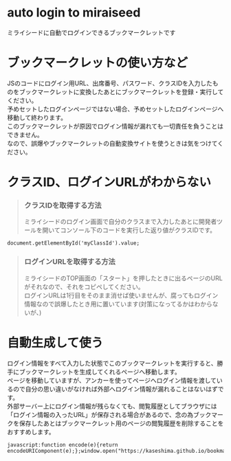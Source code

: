 # auto login to miraiseed
ミライシードに自動でログインできるブックマークレットです
# ブックマークレットの使い方など
JSのコードにログイン用URL、出席番号、パスワード、クラスIDを入力したものをブックマークレットに変換したあとにブックマークレットを登録・実行してください。
<br>
予めセットしたログインページではない場合、予めセットしたログインページへ移動して終わります。
<br>
このブックマークレットが原因でログイン情報が漏れても一切責任を負うことはできません。
<br>
なので、誤爆やブックマークレットの自動変換サイトを使うときは気をつけてください。
# クラスID、ログインURLがわからない
> ### クラスIDを取得する方法
> ミライシードのログイン画面で自分のクラスまで入力したあとに開発者ツールを開いてコンソール下のコードを実行した返り値がクラスIDです。
 ```
 document.getElementById('myClassId').value;
 ```
> ### ログインURLを取得する方法
> ミライシードのTOP画面の「スタート」を押したときに出るページのURLがそれなので、それをコピペしてください。
> <br>ログインURLは1行目をそのまま消せば使いませんが、腐ってもログイン情報なので誤爆したとき用に置いています(対策になってるかはわからないが、)

# 自動生成して使う
ログイン情報をすべて入力した状態でこのブックマークレットを実行すると、勝手にブックマークレットを生成してくれるページへ移動します。
<br>ページを移動していますが、アンカーを使ってページへログイン情報を渡しているので自分の思い違いがなければ外部へログイン情報が漏れることはないはずです。
<br>外部サーバー上にログイン情報が残らなくても、閲覧履歴としてブラウザには「ログイン情報の入ったURL」が保存される場合があるので、念の為ブックマークを保存したあとはブックマークレット用のページの閲覧履歴を削除することをおすすめします。
```
javascript:function encode(e){return encodeURIComponent(e);};window.open("https://kaseshima.github.io/bookmarklet/miraiseed/#"+encode(encode(location.href)+'/'+encode($('#myClassId').val())+'/'+encode($('input.number').val())+'/'+encode($('input.pass').val())+'/'));
```
